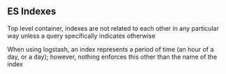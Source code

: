 ## ES Indexes

Top level container, indexes are not related to each other in any particular way unless a query specifically indicates otherwise

When using logstash, an index represents a period of time (an hour of a day, or a day); however, nothing enforces this other than the name of the index